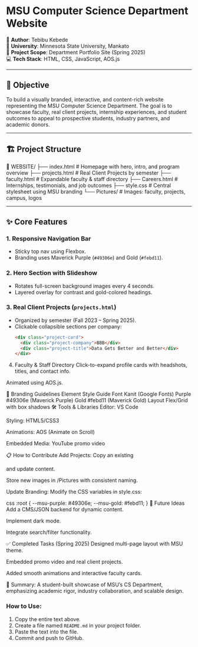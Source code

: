 # MSU Computer Science Department Website  

📄 **Author**: Tebibu Kebede  
🏫 **University**: Minnesota State University, Mankato  
🎯 **Project Scope**: Department Portfolio Site (Spring 2025)  
💻 **Tech Stack**: HTML, CSS, JavaScript, AOS.js  

---

## 🧭 Objective  
To build a visually branded, interactive, and content-rich website representing the MSU Computer Science Department. The goal is to showcase faculty, real client projects, internship experiences, and student outcomes to appeal to prospective students, industry partners, and academic donors.  

---

## 🏗️ Project Structure  
📁 WEBSITE/
├── index.html # Homepage with hero, intro, and program overview
├── projects.html # Real Client Projects by semester
├── faculty.html # Expandable faculty & staff directory
├── Careers.html # Internships, testimonials, and job outcomes
├── style.css # Central stylesheet using MSU branding
└── Pictures/ # Images: faculty, projects, campus, logos


---

## ✨ Core Features  

### 1. Responsive Navigation Bar  
- Sticky top nav using Flexbox.  
- Branding uses Maverick Purple (`#49306e`) and Gold (`#febd11`).  

### 2. Hero Section with Slideshow  
- Rotates full-screen background images every 4 seconds.  
- Layered overlay for contrast and gold-colored headings.  

### 3. Real Client Projects (`projects.html`)  
- Organized by semester (Fall 2023 – Spring 2025).  
- Clickable collapsible sections per company:  
  ```html
  <div class="project-card">
    <div class="project-company">BBB</div>
    <div class="project-title">Data Gets Better and Better</div>
  </div>
4. Faculty & Staff Directory
Click-to-expand profile cards with headshots, titles, and contact info.

Animated using AOS.js.

🎨 Branding Guidelines
Element	Style Guide
Font	Kanit (Google Fonts)
Purple	#49306e (Maverick Purple)
Gold	#febd11 (Maverick Gold)
Layout	Flex/Grid with box shadows
🛠️ Tools & Libraries
Editor: VS Code

Styling: HTML5/CSS3

Animations: AOS (Animate on Scroll)

Embedded Media: YouTube promo video

📋 How to Contribute
Add Projects:
Copy an existing <div class="semester-column"> and update content.

Store new images in /Pictures with consistent naming.

Update Branding:
Modify the CSS variables in style.css:

css
:root {
  --msu-purple: #49306e;
  --msu-gold: #febd11;
}
🔮 Future Ideas
Add a CMS/JSON backend for dynamic content.

Implement dark mode.

Integrate search/filter functionality.

✅ Completed Tasks (Spring 2025)
Designed multi-page layout with MSU theme.

Embedded promo video and real client projects.

Added smooth animations and interactive faculty cards.

📌 Summary: A student-built showcase of MSU’s CS Department, emphasizing academic rigor, industry collaboration, and scalable design.


### How to Use:  
1. Copy the entire text above.  
2. Create a file named `README.md` in your project folder.  
3. Paste the text into the file.  
4. Commit and push to GitHub.  
